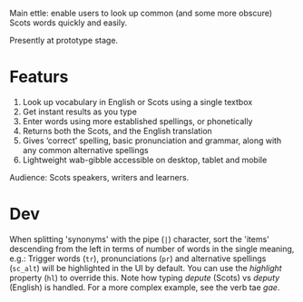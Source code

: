 Main ettle: enable users to look up common (and some more obscure) Scots words quickly and easily.

Presently at prototype stage.

# Featurs

1. Look up vocabulary in English or Scots using a single textbox
2. Get instant results as you type
3. Enter words using more established spellings, or phonetically
4. Returns both the Scots, and the English translation
4. Gives ‘correct’ spelling, basic pronunciation and grammar, along with any common alternative spellings
5. Lightweight wab-gibble accessible on desktop, tablet and mobile

Audience: Scots speakers, writers and learners.

# Dev

When splitting 'synonyms' with the pipe (`|`) character, sort the 'items' descending from the left in terms of number of words in the single meaning, e.g.:
Trigger words (`tr`), pronunciations (`pr`) and alternative spellings (`sc_alt`) will be highlighted in the UI by default. You can use the *highlight* property (`hl`) to override this. Note how typing *depute* (Scots) vs *deputy* (English) is handled. For a more complex example, see the verb tae *gae*.

